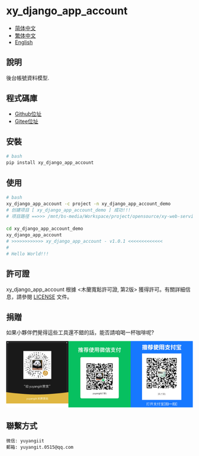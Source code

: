 <!--
 * @Author: 余洋 yuyangit.0515@qq.com
 * @Date: 2024-10-18 13:02:22
 * @LastEditors: 余洋 yuyangit.0515@qq.com
 * @LastEditTime: 2024-10-23 20:51:56
 * @FilePath: /xy_django_app_account/readme/README_zh_TW.md
 * @Description: 这是默认设置,请设置`customMade`, 打开koroFileHeader查看配置 进行设置: https://github.com/OBKoro1/koro1FileHeader/wiki/%E9%85%8D%E7%BD%AE
-->
# xy_django_app_account

- [简体中文](README_zh_CN.md)
- [繁体中文](README_zh_TW.md)
- [English](README_en.md)

## 說明

後台帳號資料模型.

## 程式碼庫

- <a href="https://github.com/xy-django-app/xy_django_app_account.git" target="_blank">Github位址</a>  
- <a href="https://gitee.com/xy-django-app/xy_django_app_account.git" target="_blank">Gitee位址</a>

## 安裝

```bash
# bash
pip install xy_django_app_account
```

## 使用

```bash
# bash
xy_django_app_account -c project -n xy_django_app_account_demo
# 创建项目 [ xy_django_app_account_demo ] 成功!!!
# 项目路径 ==>>> /mnt/bs-media/Workspace/project/opensource/xy-web-service/xy_django_app_account/test/xy_django_app_account_demo

cd xy_django_app_account_demo
xy_django_app_account
# >>>>>>>>>>>> xy_django_app_account - v1.0.1 <<<<<<<<<<<<<
#
# Hello World!!!
```

## 許可證
xy_django_app_account 根據 <木蘭寬鬆許可證, 第2版> 獲得許可。有關詳細信息，請參閱 [LICENSE](../LICENSE) 文件。

## 捐贈

如果小夥伴們覺得這些工具還不錯的話，能否請咱喝一杯咖啡呢?  

![Pay-Total](./Pay-Total.png)

## 聯繫方式

```
微信: yuyangiit
郵箱: yuyangit.0515@qq.com
```